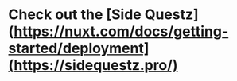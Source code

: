# Check out the [Side Questz](https://nuxt.com/docs/getting-started/deployment](https://sidequestz.pro/)
